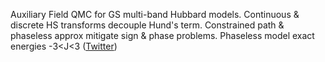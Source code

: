
Auxiliary Field QMC for GS multi-band Hubbard models. Continuous & discrete HS transforms decouple Hund's term. Constrained path & phaseless approx mitigate sign & phase problems. Phaseless model exact energies -3&lt;J&lt;3 ([Twitter](https://twitter.com/JoshuahHeath/status/1093216214317518848))
